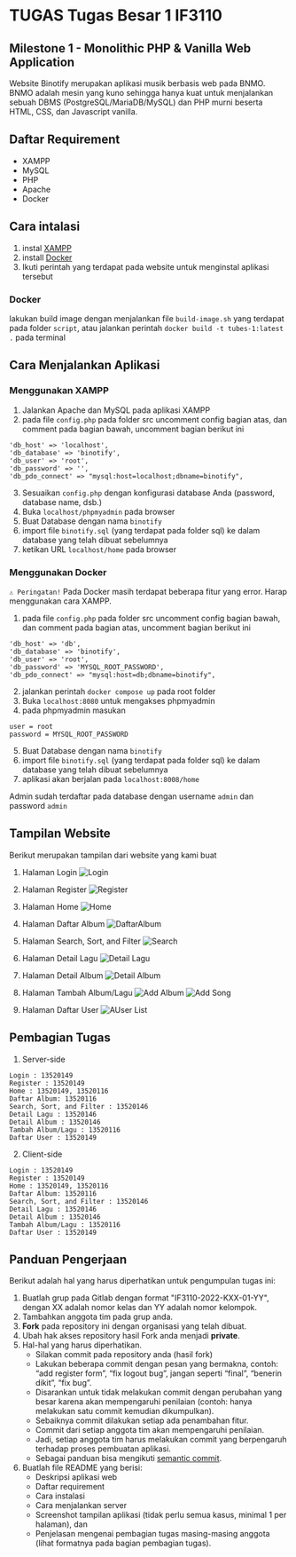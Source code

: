 # TUGAS Tugas Besar 1 IF3110

## Milestone 1 -  Monolithic PHP & Vanilla Web Application
Website Binotify merupakan aplikasi musik berbasis web pada BNMO. BNMO adalah mesin yang kuno sehingga hanya kuat untuk menjalankan sebuah DBMS (PostgreSQL/MariaDB/MySQL) dan PHP murni beserta HTML, CSS, dan Javascript vanilla.

## Daftar Requirement
- XAMPP
- MySQL
- PHP
- Apache
- Docker

## Cara intalasi

1. instal [XAMPP](https://www.apachefriends.org/download.html)
2. install [Docker](https://www.apachefriends.org/download.html)
3. Ikuti perintah yang terdapat pada website untuk menginstal aplikasi tersebut

### Docker
lakukan build image dengan menjalankan file ```build-image.sh``` yang terdapat pada folder ```script```, atau jalankan perintah ```docker build -t tubes-1:latest .``` pada terminal

## Cara Menjalankan Aplikasi

### Menggunakan XAMPP
1. Jalankan Apache dan MySQL pada aplikasi XAMPP
2. pada file ```config.php``` pada folder src uncomment config bagian atas, dan comment pada bagian bawah, uncomment bagian berikut ini
```
'db_host' => 'localhost',
'db_database' => 'binotify',
'db_user' => 'root',
'db_password' => '',
'db_pdo_connect' => "mysql:host=localhost;dbname=binotify",
```
3. Sesuaikan ```config.php``` dengan konfigurasi database Anda (password, database name, dsb.)
4. Buka ```localhost/phpmyadmin``` pada browser
5. Buat Database dengan nama ```binotify```
6. import file ```binotify.sql``` (yang terdapat pada folder sql) ke dalam database yang telah dibuat sebelumnya
7. ketikan URL ```localhost/home``` pada browser

### Menggunakan Docker
```⚠ Peringatan!``` Pada Docker masih terdapat beberapa fitur yang error. Harap menggunakan cara XAMPP.
1. pada file ```config.php``` pada folder src uncomment config bagian bawah, dan comment pada bagian atas, uncomment bagian berikut ini
```
'db_host' => 'db',
'db_database' => 'binotify',
'db_user' => 'root',
'db_password' => 'MYSQL_ROOT_PASSWORD',
'db_pdo_connect' => "mysql:host=db;dbname=binotify",
```
2. jalankan perintah ```docker compose up``` pada root folder
3. Buka ```localhost:8080``` untuk mengakses phpmyadmin
4. pada phpmyadmin masukan 
```
user = root
password = MYSQL_ROOT_PASSWORD
```
5. Buat Database dengan nama ```binotify```
6. import file ```binotify.sql``` (yang terdapat pada folder sql) ke dalam database yang telah dibuat sebelumnya
7. aplikasi akan berjalan pada ```localhost:8008/home```

Admin sudah terdaftar pada database dengan username ```admin``` dan password ```admin```

## Tampilan Website

Berikut merupakan tampilan dari website yang kami buat

1. Halaman Login
![Login](img/login.png)

2. Halaman Register
![Register](img/Register.png)

3. Halaman Home
![Home](img/home.png)

4. Halaman Daftar Album
![DaftarAlbum](img/albumlist.png)

5. Halaman Search, Sort, and Filter
![Search](img/search.png)

6. Halaman Detail Lagu
![Detail Lagu](img/detailLagu.png)

7. Halaman Detail Album
![Detail Album](img/detailAlbum.png)

8. Halaman Tambah Album/Lagu
![Add Album](img/addAlbum.png)
![Add Song](img/addSong.png)

9. Halaman Daftar User
![AUser List](img/userlist.png)

## Pembagian Tugas

1. Server-side
```
Login : 13520149
Register : 13520149
Home : 13520149, 13520116
Daftar Album: 13520116
Search, Sort, and Filter : 13520146
Detail Lagu : 13520146
Detail Album : 13520146
Tambah Album/Lagu : 13520116
Daftar User : 13520149
```
2. Client-side
```
Login : 13520149
Register : 13520149
Home : 13520149, 13520116
Daftar Album: 13520116
Search, Sort, and Filter : 13520146
Detail Lagu : 13520146
Detail Album : 13520146
Tambah Album/Lagu : 13520116
Daftar User : 13520149
```
## Panduan Pengerjaan
Berikut adalah hal yang harus diperhatikan untuk pengumpulan tugas ini:
1. Buatlah grup pada Gitlab dengan format "IF3110-2022-KXX-01-YY", dengan XX adalah nomor kelas dan YY adalah nomor kelompok.
2. Tambahkan anggota tim pada grup anda.
3. **Fork** pada repository ini dengan organisasi yang telah dibuat.
4. Ubah hak akses repository hasil Fork anda menjadi **private**.
5. Hal-hal yang harus diperhatikan.
    * Silakan commit pada repository anda (hasil fork)
    * Lakukan beberapa commit dengan pesan yang bermakna, contoh: “add register form”, “fix logout bug”, jangan seperti “final”, “benerin dikit”, “fix bug”.
    * Disarankan untuk tidak melakukan commit dengan perubahan yang besar karena akan mempengaruhi penilaian (contoh: hanya melakukan satu commit kemudian dikumpulkan).
    * Sebaiknya commit dilakukan setiap ada penambahan fitur.
    * Commit dari setiap anggota tim akan mempengaruhi penilaian.
    * Jadi, setiap anggota tim harus melakukan commit yang berpengaruh terhadap proses pembuatan aplikasi.
    * Sebagai panduan bisa mengikuti [semantic commit](https://gist.github.com/joshbuchea/6f47e86d2510bce28f8e7f42ae84c716).
6. Buatlah file README yang berisi:
    * Deskripsi aplikasi web
    * Daftar requirement
    * Cara instalasi
    * Cara menjalankan server
    * Screenshot tampilan aplikasi (tidak perlu semua kasus, minimal 1 per halaman), dan 
    * Penjelasan mengenai pembagian tugas masing-masing anggota (lihat formatnya pada bagian pembagian tugas).
